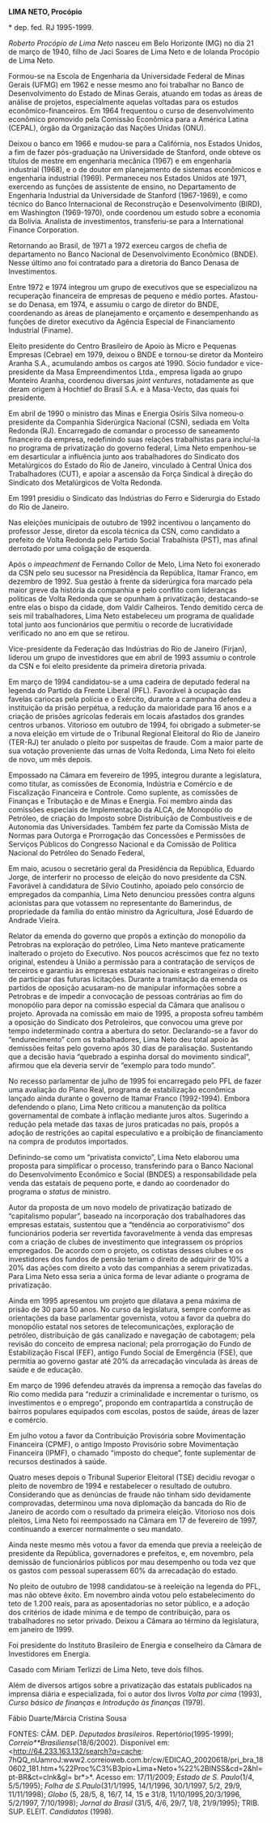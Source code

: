 **LIMA NETO, Procópio**

\* dep. fed. RJ 1995-1999.

*Roberto Procópio de Lima Neto* nasceu em Belo Horizonte (MG) no dia 21
de março de 1940, filho de Jaci Soares de Lima Neto e de Iolanda
Procópio de Lima Neto.

Formou-se na Escola de Engenharia da Universidade Federal de Minas
Gerais (UFMG) em 1962 e nesse mesmo ano foi trabalhar no Banco de
Desenvolvimento do Estado de Minas Gerais, atuando em todas as áreas de
análise de projetos, especialmente aquelas voltadas para os estudos
econômico-financeiros. Em 1964 frequentou o curso de desenvolvimento
econômico promovido pela Comissão Econômica para a América Latina
(CEPAL), órgão da Organização das Nações Unidas (ONU).

Deixou o banco em 1966 e mudou-se para a Califórnia, nos Estados Unidos,
a fim de fazer pós-graduação na Universidade de Stanford, onde obteve os
títulos de mestre em engenharia mecânica (1967) e em engenharia
industrial (1968), e o de doutor em planejamento de sistemas econômicos
e engenharia industrial (1969). Permaneceu nos Estados Unidos até 1971,
exercendo as funções de assistente de ensino, no Departamento de
Engenharia Industrial da Universidade de Stanford (1967-1969), e como
técnico do Banco Internacional de Reconstrução e Desenvolvimento (BIRD),
em Washington (1969-1970), onde coordenou um estudo sobre a economia da
Bolívia. Analista de investimentos, transferiu-se para a International
Finance Corporation.

Retornando ao Brasil, de 1971 a 1972 exerceu cargos de chefia de
departamento no Banco Nacional de Desenvolvimento Econômico (BNDE).
Nesse último ano foi contratado para a diretoria do Banco Denasa de
Investimentos.

Entre 1972 e 1974 integrou um grupo de executivos que se especializou na
recuperação financeira de empresas de pequeno e médio portes. Afastou-se
do Denasa, em 1974, e assumiu o cargo de diretor do BNDE, coordenando as
áreas de planejamento e orçamento e desempenhando as funções de diretor
executivo da Agência Especial de Financiamento Industrial (Finame).

Eleito presidente do Centro Brasileiro de Apoio às Micro e Pequenas
Empresas (Cebrae) em 1979, deixou o BNDE e tornou-se diretor da Monteiro
Aranha S.A., acumulando ambos os cargos até 1990. Sócio fundador e
vice-presidente da Masa Empreendimentos Ltda., empresa ligada ao grupo
Monteiro Aranha, coordenou diversas *joint ventures*, notadamente as que
deram origem à Hochtief do Brasil S.A. e à Masa-Vecto, das quais foi
presidente.

Em abril de 1990 o ministro das Minas e Energia Osíris Silva nomeou-o
presidente da Companhia Siderúrgica Nacional (CSN), sediada em Volta
Redonda (RJ). Encarregado de comandar o processo de saneamento
financeiro da empresa, redefinindo suas relações trabalhistas para
incluí-la no programa de privatização do governo federal, Lima Neto
empenhou-se em desarticular a influência junto aos trabalhadores do
Sindicato dos Metalúrgicos do Estado do Rio de Janeiro, vinculado à
Central Única dos Trabalhadores (CUT), e apoiar a ascensão da Força
Sindical à direção do Sindicato dos Metalúrgicos de Volta Redonda.

Em 1991 presidiu o Sindicato das Indústrias do Ferro e Siderurgia do
Estado do Rio de Janeiro.

Nas eleições municipais de outubro de 1992 incentivou o lançamento do
professor Jesse, diretor da escola técnica da CSN, como candidato a
prefeito de Volta Redonda pelo Partido Social Trabalhista (PST), mas
afinal derrotado por uma coligação de esquerda.

Após o *impeachment* de Fernando Collor de Melo, Lima Neto foi exonerado
da CSN pelo seu sucessor na Presidência da República, Itamar Franco, em
dezembro de 1992. Sua gestão à frente da siderúrgica fora marcado pela
maior greve da história da companhia e pelo conflito com lideranças
políticas de Volta Redonda que se opunham à privatização, destacando-se
entre elas o bispo da cidade, dom Valdir Calheiros. Tendo demitido cerca
de seis mil trabalhadores, Lima Neto estabeleceu um programa de
qualidade total junto aos funcionários que permitiu o recorde de
lucratividade verificado no ano em que se retirou.

Vice-presidente da Federação das Indústrias do Rio de Janeiro (Firjan),
liderou um grupo de investidores que em abril de 1993 assumiu o controle
da CSN e foi eleito presidente da primeira diretoria privada.

Em março de 1994 candidatou-se a uma cadeira de deputado federal na
legenda do Partido da Frente Liberal (PFL). Favorável à ocupação das
favelas cariocas pela polícia e o Exército, durante a campanha defendeu
a instituição da prisão perpétua, a redução da maioridade para 16 anos e
a criação de prisões agrícolas federais em locais afastados dos grandes
centros urbanos. Vitorioso em outubro de 1994, foi obrigado a
submeter-se a nova eleição em virtude de o Tribunal Regional Eleitoral
do Rio de Janeiro (TER-RJ) ter anulado o pleito por suspeitas de fraude.
Com a maior parte de sua votação proveniente das urnas de Volta Redonda,
Lima Neto foi eleito de novo, um mês depois.

Empossado na Câmara em fevereiro de 1995, integrou durante a
legislatura, como titular, as comissões de Economia, Indústria e
Comércio e de Fiscalização Financeira e Controle. Como suplente, as
comissões de Finanças e Tributação e de Minas e Energia. Foi membro
ainda das comissões especiais de Implementação da ALCA, de Monopólio do
Petróleo, de criação do Imposto sobre Distribuição de Combustíveis e de
Autonomia das Universidades. Também fez parte da Comissão Mista de
Normas para Outorga e Prorrogação das Concessões e Permissões de
Serviços Públicos do Congresso Nacional e da Comissão de Política
Nacional do Petróleo do Senado Federal,

Em maio, acusou o secretário geral da Presidência da República, Eduardo
Jorge, de interferir no processo de eleição do novo presidente da CSN.
Favorável à candidatura de Sílvio Coutinho, apoiado pelo consórcio de
empregados da companhia, Lima Neto denunciou pressões contra alguns
acionistas para que votassem no representante do Bamerindus, de
propriedade da família do então ministro da Agricultura, José Eduardo de
Andrade Vieira.

Relator da emenda do governo que propôs a extinção do monopólio da
Petrobras na exploração do petróleo, Lima Neto manteve praticamente
inalterado o projeto do Executivo. Nos poucos acréscimos que fez no
texto original, estendeu à União a permissão para a contratação de
serviços de terceiros e garantiu às empresas estatais nacionais e
estrangeiras o direito de participar das futuras licitações. Durante a
tramitação da emenda os partidos de oposição acusaram-no de manipular
informações sobre a Petrobras e de impedir a convocação de pessoas
contrárias ao fim do monopólio para depor na comissão especial da Câmara
que analisou o projeto. Aprovada na comissão em maio de 1995, a proposta
sofreu também a oposição do Sindicato dos Petroleiros, que convocou uma
greve por tempo indeterminado contra a abertura do setor. Declarando-se
a favor do “endurecimento” com os trabalhadores, Lima Neto deu total
apoio às demissões feitas pelo governo após 30 dias de paralisação.
Sustentando que a decisão havia “quebrado a espinha dorsal do movimento
sindical”, afirmou que ela deveria servir de “exemplo para todo mundo”.

No recesso parlamentar de julho de 1995 foi encarregado pelo PFL de
fazer uma avaliação do Plano Real, programa de estabilização econômica
lançado ainda durante o governo de Itamar Franco (1992-1994). Embora
defendendo o plano, Lima Neto criticou a manutenção da política
governamental de combate à inflação mediante juros altos. Sugerindo a
redução pela metade das taxas de juros praticadas no país, propôs a
adoção de restrições ao capital especulativo e a proibição de
financiamento na compra de produtos importados.

Definindo-se como um “privatista convicto”, Lima Neto elaborou uma
proposta para simplificar o processo, transferindo para o Banco Nacional
do Desenvolvimento Econômico e Social (BNDES) a responsabilidade pela
venda das estatais de pequeno porte, e dando ao coordenador do programa
o *status* de ministro.

Autor da proposta de um novo modelo de privatização batizado de
“capitalismo popular”, baseado na incorporação dos trabalhadores das
empresas estatais, sustentou que a “tendência ao corporativismo” dos
funcionários poderia ser revertida favoravelmente à venda das empresas
com a criação de clubes de investimento que integrassem os próprios
empregados. De acordo com o projeto, os cotistas desses clubes e os
investidores dos fundos de pensão teriam o direito de adquirir de 10% a
20% das ações com direito a voto das companhias a serem privatizadas.
Para Lima Neto essa seria a única forma de levar adiante o programa de
privatização.

Ainda em 1995 apresentou um projeto que dilatava a pena máxima de prisão
de 30 para 50 anos. No curso da legislatura, sempre conforme as
orientações da base parlamentar governista, votou a favor da quebra do
monopólio estatal nos setores de telecomunicações, exploração de
petróleo, distribuição de gás canalizado e navegação de cabotagem; pela
revisão do conceito de empresa nacional; pela prorrogação do Fundo de
Estabilização Fiscal (FEF), antigo Fundo Social de Emergência (FSE), que
permitia ao governo gastar até 20% da arrecadação vinculada às áreas de
saúde e de educação.

Em março de 1996 defendeu através da imprensa a remoção das favelas do
Rio como medida para “reduzir a criminalidade e incrementar o turismo,
os investimentos e o emprego”, propondo em contrapartida a construção de
bairros populares equipados com escolas, postos de saúde, áreas de lazer
e comércio.

Em julho votou a favor da Contribuição Provisória sobre Movimentação
Financeira (CPMF), o antigo Imposto Provisório sobre Movimentação
Financeira (IPMF), o chamado “imposto do cheque”, fonte suplementar de
recursos destinados à saúde.

Quatro meses depois o Tribunal Superior Eleitoral (TSE) decidiu revogar
o pleito de novembro de 1994 e restabelecer o resultado de outubro.
Considerando que as denúncias de fraude não tinham sido devidamente
comprovadas, determinou uma nova diplomação da bancada do Rio de Janeiro
de acordo com o resultado da primeira eleição. Vitorioso nos dois
pleitos, Lima Neto foi reempossado na Câmara em 17 de fevereiro de 1997,
continuando a exercer normalmente o seu mandato.

Ainda neste mesmo mês votou a favor da emenda que previa a reeleição de
presidente da República, governadores e prefeitos, e, em novembro, pela
demissão de funcionários públicos por mau desempenho ou toda vez que os
gastos com pessoal superassem 60% da arrecadação do estado.

No pleito de outubro de 1998 candidatou-se à reeleição na legenda do
PFL, mas não obteve êxito. Em novembro ainda votou pelo estabelecimento
do teto de 1.200 reais, para as aposentadorias no setor público, e a
adoção dos critérios de idade mínima e de tempo de contribuição, para os
trabalhadores no setor privado. Deixou a Câmara ao término da
legislatura, em janeiro de 1999.

Foi presidente do Instituto Brasileiro de Energia e conselheiro da
Câmara de Investidores em Energia.

Casado com Miriam Terlizzi de Lima Neto, teve dois filhos.

Além de diversos artigos sobre a privatização das estatais publicados na
imprensa diária e especializada, foi o autor dos livros *Volta por cima*
(1993), *Curso básico de finanças* e *Introdução às finanças* (1979).

Fábio Duarte/Márcia Cristina Sousa

FONTES: CÂM. DEP. *Deputados brasileiros*. Repertório(1995-1999);
*Correio**Brasiliense*(18/6/2002). Disponível em:
\<http://64.233.163.132/search?q=cache:
7hQQ\_nUamroJ:www2.correioweb.com.br/cw/EDICAO\_20020618/pri\_bra\_180602\_181.htm+%22Proc%C3%B3pio+Lima+Neto+%22%2BINSS&cd=2&hl=pt-BR&ct=clnk&gl=
br*\>*. Acesso em: 17/11/2009; *Estado de S. Paulo*(1/4, 5/5/1995);
*Folha de S.Paulo*(31/1/1995, 14/1/1996, 30/1/1997, 5/2, 29/9,
11/11/1998); *Globo* (5, 28/5, 8, 16/7, 14, 15 e 31/8,
11/10/1995,20/3/1996, 5/2/1997, 7/10/1998); *Jornal do Brasil* (31/5,
4/6, 29/7, 1/8, 21/9/1995); TRIB. SUP. ELEIT. *Candidatos* (1998).
